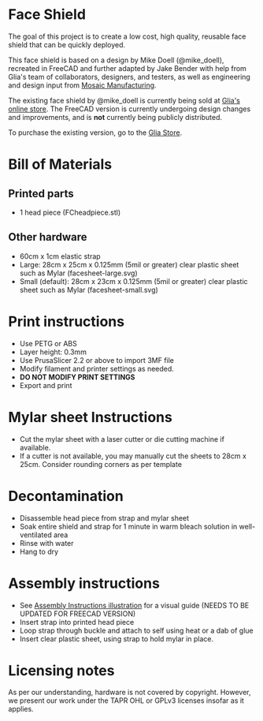 # Face Shield
The goal of this project is to create a low cost, high quality, reusable face
shield that can be quickly deployed.

This face shield is based on a design by Mike Doell (@mike_doell), recreated in FreeCAD and further adapted by Jake Bender with help from Glia's team of collaborators, designers, and testers, as well as engineering and design input from [Mosaic Manufacturing](https://www.mosaicmfg.com).

The existing face shield by @mike_doell is currently being sold at [Glia's online store](https://store.glia.org). The FreeCAD version is currently undergoing design changes and improvements, and is **not** currently being publicly distributed.

To purchase the existing version, go to the [Glia Store](https://store.glia.org).

# Bill of Materials
## Printed parts
* 1 head piece (FCheadpiece.stl)

## Other hardware
* 60cm x 1cm elastic strap
* Large: 28cm x 25cm x 0.125mm (5mil or greater) clear plastic sheet such as Mylar (facesheet-large.svg)
* Small (default): 28cm x 23cm x 0.125mm (5mil or greater) clear plastic sheet such as Mylar (facesheet-small.svg)

# Print instructions
* Use PETG or ABS
* Layer height: 0.3mm
* Use PrusaSlicer 2.2 or above to import 3MF file
* Modify filament and printer settings as needed.
* **DO NOT MODIFY PRINT SETTINGS**
* Export and print

<!--As on this commit, I have not created 3MF files for the FreeCAD faceshield. This is on my to-do for the next commit.-->

# Mylar sheet Instructions
* Cut the mylar sheet with a laser cutter or die cutting machine if available.
* If a cutter is not available, you may manually cut the sheets to
28cm x 25cm. Consider rounding corners as per template

# Decontamination
* Disassemble head piece from strap and mylar sheet
* Soak entire shield and strap for 1 minute in warm bleach solution in well-ventilated area
* Rinse with water
* Hang to dry

# Assembly instructions
* See [Assembly Instructions illustration](instructions.jpg) for a visual guide (NEEDS TO BE UPDATED FOR FREECAD VERSION)
* Insert strap into printed head piece
* Loop strap through buckle and attach to self using heat or a dab of glue
* Insert clear plastic sheet, using strap to hold mylar in place.

# Licensing notes
As per our understanding, hardware is not covered by copyright. However, we
present our work under the TAPR OHL or GPLv3 licenses insofar as it applies.
